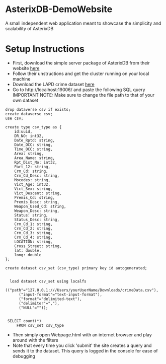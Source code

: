 # AsterixDB-DemoWebsite
A small independent web application meant to showcase the simplicity and scalability of AsterixDB

# Setup Instructions
* First, download the simple server package of AsterixDB from their website [here](https://asterixdb.apache.org/download.html)
* Follow their unstructions and get the cluster running on your local machine
* Download the LAPD crime dataset [here](https://data.lacity.org/Public-Safety/Crime-Data-from-2010-to-2019/63jg-8b9z)
* Go to http://localhost:19006/ and paste the following SQL query IMPORTANT NOTE: Make sure to change the file path to that of your own dataset
```
drop dataverse csv if exists;
create dataverse csv;
use csv;

create type csv_type as {
	id:uuid,
    DR_NO: int32,
    Date_Rptd: string,
    Date_OCC: string,
    Time_OCC: string,
    Area: string,
    Area_Name: string,
    Rpt_Dist_No: int32,
    Part_12: string,
    Crm_Cd: string,
    Crm_Cd_Desc: string,
    Mocodes: string,
    Vict_Age: int32,
    Vict_Sex: string,
    Vict_Descent: string,
    Premis_Cd: string,
    Premis_Desc: string,
    Weapon_Used_Cd: string,
    Weapon_Desc: string,
    Status: string,
    Status_Desc: string,
    Crm_Cd_1: string,
    Crm_Cd_2: string,
    Crm_Cd_3: string,
    Crm_Cd_4: string,
    LOCATION: string,
    Cross_Street: string,
    lat: double,
    long: double
};

create dataset csv_set (csv_type) primary key id autogenerated;


  load dataset csv_set using localfs
      (("path"="127.0.0.1:///Users/yourUserName/Downloads/crimeData.csv"),
      ("input-format"="text-input-format"),
      ("format"="delimited-text"),
      ("delimiter"=","),
      ("NULL"=""));


 SELECT count(*)
     FROM csv_set csv_type
```
* Then simply open Webpage.html with an internet browser and play around with the filters
* Note that every time you click 'submit' the site creates a query and sends it to the dataset. This query is logged in the console for ease of debugging
